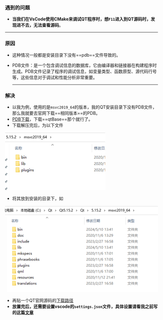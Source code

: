 ### 遇到的问题

- **当我们在VsCode使用CMake来调试QT程序时，想`F11`进入到QT源码时，发现进不去，无法查看源码**。

****

### 原因

- 这种情况一般都是安装目录下没有==pdb==文件导致的。
- PDB文件：是一个包含调试信息的数据库，它由编译器和链接器在构建程序时生成。PDB文件记录了程序的调试信息，如变量类型、函数原型、源代码行号等，这些信息对于调试和性能分析非常重要。
  
  ***

### 解决

- 以我为例，使用的是`msvc2019_64`的版本，我的QT安装目录下没有PDB文件，那么我就要去官网下载==相同版本==的PDB。
- [PDB下载](https://download.qt.io/online/qtsdkrepository/windows_x86/desktop/qt5_5152/qt.qt5.5152.debug_info.win64_msvc2019_64/)，下载==qtBase==那个就行了。
- 下载解压完后，为以下文件

![截图](5f48b56ce9aec45ec7d32ce897e59eef.png)

- 将其放到安装的目录下，如

![截图](398b6a150f8c4310aa3d1be97f0ea7cf.png)

- 再贴一个QT官网源码的[下载路径](<https://download.qt.io/archive/qt/5.15/5.15.2/single/>)
- **放置完后，还需要设置vscode的`settings.json`文件，具体设置请看我之前写的这篇[文章](https://blog.csdn.net/weixin_49065061/article/details/135822504?spm=1001.2014.3001.5502)**